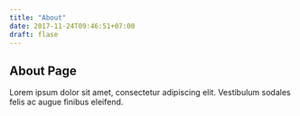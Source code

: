 ```yaml
---
title: "About"
date: 2017-11-24T09:46:51+07:00
draft: flase
---
```


## About Page

Lorem ipsum dolor sit amet, consectetur adipiscing elit. Vestibulum sodales felis ac augue finibus eleifend.
